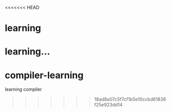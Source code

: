 <<<<<<< HEAD
# learning
learning...
=======
# compiler-learning
learning compiler
>>>>>>> 18ad8a07c5f7cf1b5e10ccbd61836f25e923dd14
